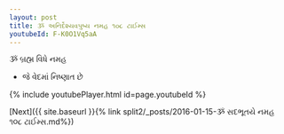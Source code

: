 ```yaml
---
layout: post
title: ૐ અનિર્દેશ્યવપુષ્ય નમહ ૧૦૮ ટાઈમ્સ
youtubeId: F-K0O1Vq5aA
---
```

 
 
 ૐ બ્રહ્મ વિધે નમહ  
 
 -  જે વેદમાં નિષ્ણાત છે 
 
  
 
  
 
 
 
 
 
 


{% include youtubePlayer.html id=page.youtubeId %}
 
[Next]({{ site.baseurl }}{% link  split2/_posts/2016-01-15-ૐ સદભૂતયે નમહ ૧૦૮ ટાઈમ્સ.md%})
 
